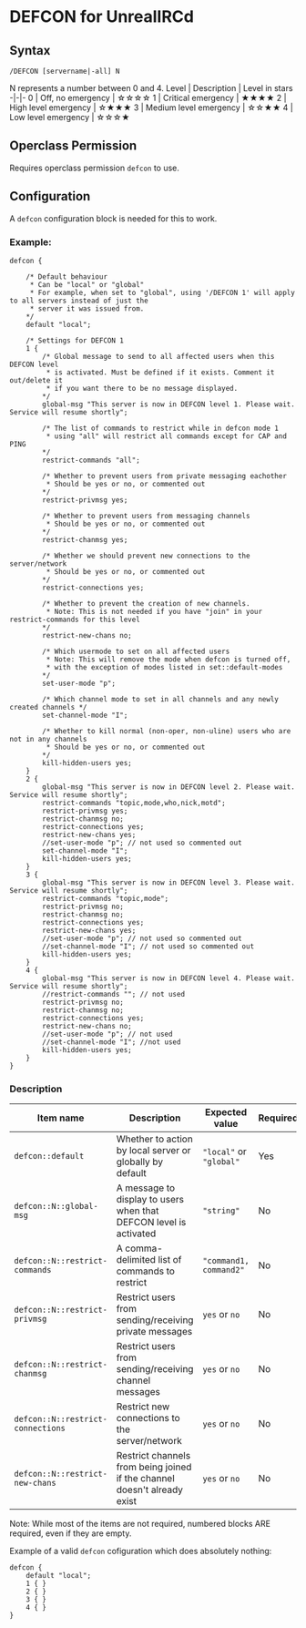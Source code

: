 # DEFCON for UnrealIRCd #

## Syntax ##

`/DEFCON [servername|-all] N`

N represents a number between 0 and 4.
Level | Description | Level in stars
-|-|-
0 | Off, no emergency | ☆☆☆☆
1 | Critical emergency | ★★★★
2 | High level emergency | ☆★★★
3 | Medium level emergency | ☆☆★★
4 | Low level emergency | ☆☆☆★

## Operclass Permission ##

Requires operclass permission `defcon` to use.

## Configuration ##

A `defcon` configuration block is needed for this to work.
### Example: ###

```
defcon {

	/* Default behaviour
	 * Can be "local" or "global"
	 * For example, when set to "global", using '/DEFCON 1' will apply to all servers instead of just the
	 * server it was issued from.
	*/ 
	default "local";

	/* Settings for DEFCON 1
	1 {
		/* Global message to send to all affected users when this DEFCON level
		 * is activated. Must be defined if it exists. Comment it out/delete it
		 * if you want there to be no message displayed.
		*/
		global-msg "This server is now in DEFCON level 1. Please wait. Service will resume shortly";
		
		/* The list of commands to restrict while in defcon mode 1
		 * using "all" will restrict all commands except for CAP and PING
		*/
		restrict-commands "all";
		
		/* Whether to prevent users from private messaging eachother
		 * Should be yes or no, or commented out
		*/
		restrict-privmsg yes;
		
		/* Whether to prevent users from messaging channels
		 * Should be yes or no, or commented out
		*/
		restrict-chanmsg yes;
		
		/* Whether we should prevent new connections to the server/network
		 * Should be yes or no, or commented out
		*/
		restrict-connections yes;
		
		/* Whether to prevent the creation of new channels.
		 * Note: This is not needed if you have "join" in your restrict-commands for this level
		*/
		restrict-new-chans no;
		
		/* Which usermode to set on all affected users
		 * Note: This will remove the mode when defcon is turned off,
		 * with the exception of modes listed in set::default-modes
		*/
		set-user-mode "p";
		
		/* Which channel mode to set in all channels and any newly created channels */
		set-channel-mode "I";
		
		/* Whether to kill normal (non-oper, non-uline) users who are not in any channels
		 * Should be yes or no, or commented out
		*/
		kill-hidden-users yes;
	}
	2 {
		global-msg "This server is now in DEFCON level 2. Please wait. Service will resume shortly";
		restrict-commands "topic,mode,who,nick,motd";
		restrict-privmsg yes;
		restrict-chanmsg no;
		restrict-connections yes;
		restrict-new-chans yes;
		//set-user-mode "p"; // not used so commented out
		set-channel-mode "I";
		kill-hidden-users yes;
	}
	3 {
		global-msg "This server is now in DEFCON level 3. Please wait. Service will resume shortly";
		restrict-commands "topic,mode";
		restrict-privmsg no;
		restrict-chanmsg no;
		restrict-connections yes;
		restrict-new-chans yes;
		//set-user-mode "p"; // not used so commented out
		//set-channel-mode "I"; // not used so commented out
		kill-hidden-users yes;
	}
	4 {
		global-msg "This server is now in DEFCON level 4. Please wait. Service will resume shortly";
		//restrict-commands ""; // not used
		restrict-privmsg no;
		restrict-chanmsg no;
		restrict-connections yes;
		restrict-new-chans no;
		//set-user-mode "p"; // not used
		//set-channel-mode "I"; //not used
		kill-hidden-users yes;
	}
}

```

### Description ###
Item name | Description | Expected value | Required
----------|-------------|----------------|---------
`defcon::default` | Whether to action by local server or globally by default | `"local"` or `"global"` | Yes
`defcon::N::global-msg` | A message to display to users when that DEFCON level is activated | `"string"` | No
`defcon::N::restrict-commands` | A comma-delimited list of commands to restrict | `"command1, command2"` | No
`defcon::N::restrict-privmsg` | Restrict users from sending/receiving private messages | `yes` or `no` | No
`defcon::N::restrict-chanmsg` | Restrict users from sending/receiving channel messages | `yes` or `no` | No
`defcon::N::restrict-connections` | Restrict new connections to the server/network | `yes` or `no` | No
`defcon::N::restrict-new-chans` | Restrict channels from being joined if the channel doesn't already exist | `yes` or `no` | No

Note: While most of the items are not required, numbered blocks ARE required, even if they are empty.

Example of a valid `defcon` cofiguration which does absolutely nothing:
```
defcon {
	default "local";
	1 { }
	2 { }
	3 { }
	4 { }
}
```
